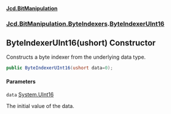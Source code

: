 #### [Jcd.BitManipulation](index.md 'index')
### [Jcd.BitManipulation.ByteIndexers](Jcd.BitManipulation.ByteIndexers.md 'Jcd.BitManipulation.ByteIndexers').[ByteIndexerUInt16](Jcd.BitManipulation.ByteIndexers.ByteIndexerUInt16.md 'Jcd.BitManipulation.ByteIndexers.ByteIndexerUInt16')

## ByteIndexerUInt16(ushort) Constructor

Constructs a byte indexer from the underlying data type.

```csharp
public ByteIndexerUInt16(ushort data=0);
```
#### Parameters

<a name='Jcd.BitManipulation.ByteIndexers.ByteIndexerUInt16.ByteIndexerUInt16(ushort).data'></a>

`data` [System.UInt16](https://docs.microsoft.com/en-us/dotnet/api/System.UInt16 'System.UInt16')

The initial value of the data.